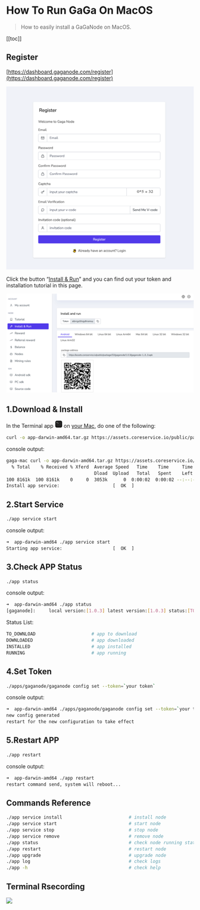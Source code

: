 # How To Run GaGa On MacOS

>How to easily install a GaGaNode on MacOS.

[[toc]]

## Register

[https://dashboard.gaganode.com/register](https://dashboard.gaganode.com/register)

![](./../images/running/register.png)

Click the button “[Install & Run](https://dashboard.gaganode.com/install_run)” and you can find out your token and installation tutorial in this page.

![](./../images/running/install_run.png)

## 1.Download & Install

In the Terminal app <img src="./images/../../images/running/terminal.png" height="20"/> on [your Mac](https://support.apple.com/guide/terminal/welcome/2.13/mac), do one of the following:

```bash
curl -o app-darwin-amd64.tar.gz https://assets.coreservice.io/public/package/18/app/1.0.3/app-1_0_3.tar.gz && tar -zxf app-darwin-amd64.tar.gz && rm -f app-darwin-amd64.tar.gz && cd ./app-darwin-amd64 && ./app service install
```

console output:

```bash
gaga-mac curl -o app-darwin-amd64.tar.gz https://assets.coreservice.io/public/package/18/app/1.0.3/app-1_0_3.tar.gz && tar -zxf app-darwin-amd64.tar.gz && rm -f app-darwin-amd64.tar.gz && cd ./app-darwin-amd64 && ./app service install
  % Total    % Received % Xferd  Average Speed   Time    Time     Time  Current
                                 Dload  Upload   Total   Spent    Left  Speed
100 8161k  100 8161k    0     0  3053k      0  0:00:02  0:00:02 --:--:-- 3061k
Install app service:					[  OK  ]
```

## 2.Start Service

```bash
./app service start
```

console output:

```bash
➜  app-darwin-amd64 ./app service start
Starting app service:					[  OK  ]
```

## 3.Check APP Status

```bash
./app status
```

console output:

```bash
➜  app-darwin-amd64 ./app status
[gaganode]:		local version:[1.0.3] latest version:[1.0.3] status:[TO_DOWNLOAD] 
```

Status List:

```bash
TO_DOWNLOAD                     # app to download
DOWNLOADED                      # app downloaded
INSTALLED                       # app installed
RUNNING                         # app running
```

## 4.Set Token

```bash
./apps/gaganode/gaganode config set --token=`your token`
```

console output:

```bash
➜  app-darwin-amd64 ./apps/gaganode/gaganode config set --token=`your token`
new config generated
restart for the new configuration to take effect
```


## 5.Restart APP

```bash
./app restart
```

console output:

```bash
➜  app-darwin-amd64 ./app restart
restart command send, system will reboot...
```

## Commands Reference

```bash
./app service install                         # install node
./app service start                           # start node
./app service stop                            # stop node
./app service remove                          # remove node
./app status                                  # check node running status
./app restart                                 # restart node
./app upgrade                                 # upgrade node
./app log                                     # check logs
./app -h                                      # check help
```

## Terminal Rsecording

<a href="https://asciinema.org/a/545224" target="_blank"><img src="https://asciinema.org/a/545224.svg" /></a>